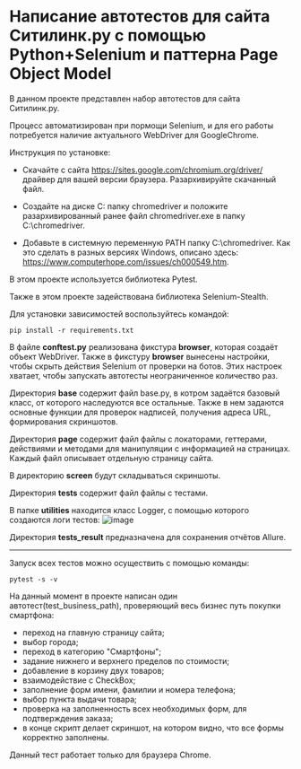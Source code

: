 # Написание автотестов для сайта Ситилинк.ру с помощью Python+Selenium и паттерна Page Object Model

В данном проекте представлен набор автотестов для сайта Ситилинк.ру.

Процесс автоматизирован при пормощи Selenium, и для его работы потребуется наличие актуального WebDriver для GoogleChrome.

Инструкция по установке:

- Скачайте с сайта https://sites.google.com/chromium.org/driver/ драйвер для вашей версии браузера. Разархивируйте скачанный файл.

- Создайте на диске C: папку chromedriver и положите разархивированный ранее файл chromedriver.exe в папку C:\chromedriver.

- Добавьте в системную переменную PATH папку C:\chromedriver. Как это сделать в разных версиях Windows, описано здесь: https://www.computerhope.com/issues/ch000549.htm.

В этом проекте используется библиотека Pytest.

Также в этом проекте задействована библиотека Selenium-Stealth.

Для установки зависимостей воспользуйтесь командой: 

`pip install -r requirements.txt`


В файле **conftest.py** реализована фикстура **browser**, которая создаёт объект WebDriver. 
Также в фикстуру **browser** вынесены настройки, чтобы скрыть действия Selenium от проверки на ботов. Этих настроек хватает, чтобы запускать автотесты неограниченное количество раз.

Директория **base** содержит файл base.py, в котром задаётся базовый класс, от которого наследуются все остальные. Также в нем задаются основные функции для проверок надписей, получения адреса URL, формирования скриншотов.

Директория **page** содержит файл файлы с локаторами, геттерами, действиями и методами для манипуляции с информацией на страницах. Каждый файл описывает отдельную страницу сайта.

В директорию **screen** будут складываться скриншоты.

Директория **tests** содержит файл файлы с тестами.

В папке **utilities** находится класс Logger,  с помощью которого создаются логи тестов:
![image](https://user-images.githubusercontent.com/106872149/184857245-d2cd347c-a92e-40b3-80ea-481cb93872b3.png)

Директория **tests_result** предназначена для сохранения отчётов Allure.

____________________________________________________________________________________________________________________________________________________________________

Запуск всех тестов можно осуществить с помощью команды:

`pytest -s -v`

На данный момент в проекте написан один автотест(test_business_path), проверяющий весь бизнес путь покупки смартфона:
- переход на главную страницу сайта;
- выбор города;
- переход в категорию "Смартфоны";
- задание нижнего и верхнего пределов по стоимости;
- добавление в корзину двух товаров;
- взаимодействие с CheckBox;
- заполнение форм имени, фамилии и номера телефона;
- выбор пункта выдачи товара;
- проверка на заполненность всех необходимых форм, для подтверждения заказа;
- в конце скрипт делает скриншот, на котором видно, что все формы корректно заполнены.



Данный тест работает только для браузера Chrome.
